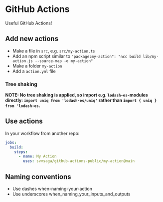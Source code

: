 # GitHub Actions

Useful GitHub Actions!

## Add new actions

- Make a file in `src`, e.g. `src/my-action.ts`
- Add an npm script similar to `"package:my-action": "ncc build lib/my-action.js --source-map -o my-action"`
- Make a folder `my-action`
- Add a `action.yml` file

### Tree shaking

**NOTE: No tree shaking is applied, so import e.g. `lodash-es`-modules directly: `import uniq from 'lodash-es/uniq'` rather than `import { uniq } from 'lodash-es`.**

## Use actions

In your workflow from another repo:

```yaml
jobs:
  build:
    steps:
      - name: My Action
        uses: svvsaga/github-actions-public/my-action@main
```

## Naming conventions

- Use dashes when-naming-your-action
- Use underscores when_naming_your_inputs_and_outputs
